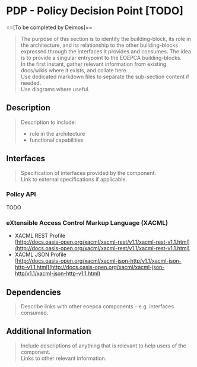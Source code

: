 # PDP - Policy Decision Point [TODO]

==[To be completed by Deimos]==

> The purpose of this section is to identify the building-block, its role in the architecture, and its relationship to the other building-blocks expressed through the interfaces it provides and consumes. The idea is to provide a singular entrypoint to the EOEPCA building-blocks.<br>
> In the first instant, gather relevant information from existing docs/wikis where it exists, and collate here.<br>
> Use dedicated markdown files to separate the sub-section content if needed.<br>
> Use diagrams where useful.

## Description

> Description to include:
> 
> * role in the architecture
> * functional capabilities

## Interfaces

> Specification of interfaces provided by the component.<br>
> Link to external specifications if applicable.

### Policy API

TODO

### eXtensible Access Control Markup Language (XACML)

* XACML REST Profile<br>
  [http://docs.oasis-open.org/xacml/xacml-rest/v1.1/xacml-rest-v1.1.html](http://docs.oasis-open.org/xacml/xacml-rest/v1.1/xacml-rest-v1.1.html)
* XACML JSON Profile<br>
  [http://docs.oasis-open.org/xacml/xacml-json-http/v1.1/xacml-json-http-v1.1.html](http://docs.oasis-open.org/xacml/xacml-json-http/v1.1/xacml-json-http-v1.1.html)

## Dependencies

> Describe links with other eoepca components - e.g. interfaces consumed.

## Additional Information

> Include descriptions of anything that is relevant to help users of the component.<br>
> Links to other relevant information.
